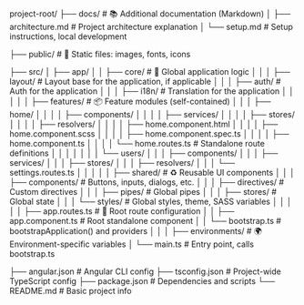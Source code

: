 project-root/
├── docs/                                 # 📚 Additional documentation (Markdown)
│   ├── architecture.md                   # Project architecture explanation
│   └── setup.md                          # Setup instructions, local development

├── public/                               # 🎨 Static files: images, fonts, icons

├── src/
│   ├── app/
│   │   ├── core/                         # 🧠 Global application logic
│   │   │   ├── layout/                   # Layout base for the application, if applicable
│   │   │   ├── auth/                     # Auth for the application
│   │   │   ├── i18n/                     # Translation for the application
│   │   │
│   │   ├── features/                     # 📦 Feature modules (self-contained)
│   │   │   ├── home/
│   │   │   │   ├── components/
│   │   │   │   ├── services/
│   │   │   │   ├── stores/
│   │   │   │   ├── resolvers/
│   │   │   │   ├── home.component.html
│   │   │   │   ├── home.component.scss
│   │   │   │   ├── home.component.spec.ts
│   │   │   │   ├── home.component.ts
│   │   │   │   └── home.routes.ts        # Standalone route definitions
│   │   │   │
│   │   │   └── users/
│   │   │       ├── components/
│   │   │       ├── services/
│   │   │       ├── stores/
│   │   │       ├── resolvers/
│   │   │       └── settings.routes.ts
│   │   │
│   │   ├── shared/                       # ♻️ Reusable UI components
│   │   │   ├── components/               # Buttons, inputs, dialogs, etc.
│   │   │   ├── directives/               # Custom directives
│   │   │   ├── pipes/                    # Global pipes
│   │   │   ├── stores/                   # Global state
│   │   │   └── styles/                   # Global styles, theme, SASS variables
│   │   │
│   │   ├── app.routes.ts                 # 🔀 Root route configuration
│   │   ├── app.component.ts              # Root standalone component
│   │   └── bootstrap.ts                  # bootstrapApplication() and providers
│   │
│   ├── environments/                     # 🌍 Environment-specific variables
│   └── main.ts                           # Entry point, calls bootstrap.ts

├── angular.json                          # Angular CLI config
├── tsconfig.json                         # Project-wide TypeScript config
├── package.json                          # Dependencies and scripts
└── README.md                             # Basic project info
